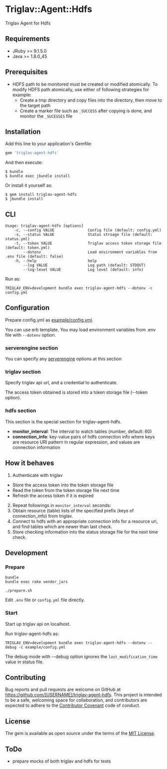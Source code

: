 # Triglav::Agent::Hdfs

Triglav Agent for Hdfs

## Requirements

* JRuby >= 9.1.5.0
* Java >= 1.8.0_45


## Prerequisites

* HDFS path to be monitored must be created or modified atomically. To modify HDFS path atomically, use either of following strategies for example:
  * Create a tmp directory and copy files into the directory, then move to the target path
  * Create a marker file such as `_SUCCESS` after copying is done, and monitor the `_SUCESSES` file

## Installation

Add this line to your application's Gemfile:

```ruby
gem 'triglav-agent-hdfs'
```

And then execute:

    $ bundle
    $ bundle exec jbundle install

Or install it yourself as:

    $ gem install triglav-agent-hdfs
    $ jbundle install

## CLI

```
Usage: triglav-agent-hdfs [options]
    -c, --config VALUE               Config file (default: config.yml)
    -s, --status VALUE               Status stroage file (default: status.yml)
    -t, --token VALUE                Triglav access token storage file (default: token.yml)
        --dotenv                     Load environment variables from .env file (default: false)
    -h, --help                       help
        --log VALUE                  Log path (default: STDOUT)
        --log-level VALUE            Log level (default: info)
```

Run as:

```
TRIGLAV_ENV=development bundle exec triglav-agent-hdfs --dotenv -c config.yml
```

## Configuration

Prepare config.yml as [example/config.yml](./example/config.yml).

You can use erb template. You may load environment variables from .env file with `--dotenv` option.

### serverengine section

You can specify any [serverengine](https://github.com/fluent/serverengine) options at this section

### triglav section

Specify triglav api url, and a credential to authenticate.

The access token obtained is stored into a token storage file (--token option).

### hdfs section

This section is the special section for triglav-agent-hdfs.

* **monitor_interval**: The interval to watch tables (number, default: 60)
* **connection_info**: key-value pairs of hdfs connection info where keys are resource URI pattern in regular expression, and values are connection information

## How it behaves

1. Authenticate with triglav
  * Store the access token into the token storage file
  * Read the token from the token storage file next time
  * Refresh the access token if it is expired
2. Repeat followings in `monitor_interval` seconds:
3. Obtain resource (table) lists of the specified prefix (keys of connection_info) from triglav.
4. Connect to hdfs with an appropriate connection info for a resource uri, and find tables which are newer than last check.
5. Store checking information into the status storage file for the next time check.

## Development

### Prepare

```
bundle
bundle exec rake vendor_jars
```

```
./prepare.sh
```

Edit `.env` file or `config.yml` file directly.

### Start

Start up triglav api on localhost.

Run triglav-agent-hdfs as:

```
TRIGLAV_ENV=development bundle exec triglav-agent-hdfs --dotenv --debug -c example/config.yml
```

The debug mode with --debug option ignores the `last_modification_time` value in status file.

## Contributing

Bug reports and pull requests are welcome on GitHub at https://github.com/[USERNAME]/triglav-agent-hdfs. This project is intended to be a safe, welcoming space for collaboration, and contributors are expected to adhere to the [Contributor Covenant](http://contributor-covenant.org) code of conduct.


## License

The gem is available as open source under the terms of the [MIT License](http://opensource.org/licenses/MIT).

## ToDo

* prepare mocks of both triglav and hdfs for tests
